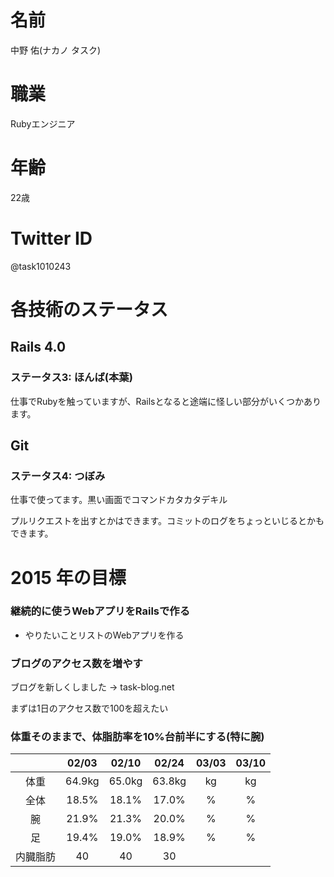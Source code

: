 # 名前
中野 佑(ナカノ タスク)

# 職業
Rubyエンジニア

# 年齢
22歳

# Twitter ID
@task1010243

# 各技術のステータス
## Rails 4.0
### ステータス3: ほんば(本葉)
仕事でRubyを触っていますが、Railsとなると途端に怪しい部分がいくつかあります。

## Git
### ステータス4: つぼみ
仕事で使ってます。黒い画面でコマンドカタカタデキル

プルリクエストを出すとかはできます。コミットのログをちょっといじるとかもできます。

# 2015 年の目標
### 継続的に使うWebアプリをRailsで作る
* やりたいことリストのWebアプリを作る

### ブログのアクセス数を増やす
ブログを新しくしました → task-blog.net

まずは1日のアクセス数で100を超えたい

### 体重そのままで、体脂肪率を10%台前半にする(特に腕)
|          |02/03 |02/10 |02/24 |03/03 |03/10 |
|:--------:|:----:|:----:|:----:|:----:|:----:|
| 体重     |64.9kg|65.0kg|63.8kg|    kg|    kg|
| 全体     |18.5% |18.1% |17.0% |    % |    % |
| 腕       |21.9% |21.3% |20.0% |    % |    % |
| 足       |19.4% |19.0% |18.9% |    % |    % |
| 内臓脂肪 |  40  |  40  |  30  |      |      |
